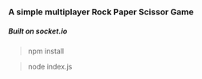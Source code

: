 ### A simple multiplayer Rock Paper Scissor Game 
##### Built on socket.io 



> npm install

> node index.js

